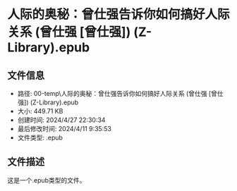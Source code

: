 ﻿# 人际的奥秘：曾仕强告诉你如何搞好人际关系 (曾仕强 [曾仕强]) (Z-Library).epub

## 文件信息
- 路径: 00-temp\人际的奥秘：曾仕强告诉你如何搞好人际关系 (曾仕强 [曾仕强]) (Z-Library).epub
- 大小: 449.71 KB
- 创建时间: 2024/4/27 22:30:34
- 最后修改时间: 2024/4/11 9:35:53
- 文件类型: .epub

## 文件描述
这是一个.epub类型的文件。

